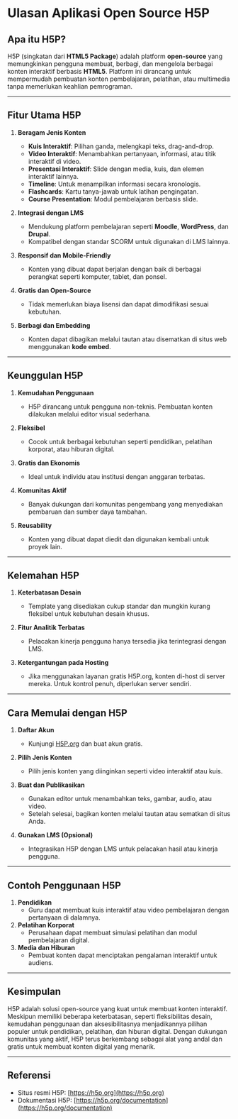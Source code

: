 # Ulasan Aplikasi Open Source H5P

## **Apa itu H5P?**
H5P (singkatan dari **HTML5 Package**) adalah platform **open-source** yang memungkinkan pengguna membuat, berbagi, dan mengelola berbagai konten interaktif berbasis **HTML5**. Platform ini dirancang untuk mempermudah pembuatan konten pembelajaran, pelatihan, atau multimedia tanpa memerlukan keahlian pemrograman.

---

## **Fitur Utama H5P**
1. **Beragam Jenis Konten**
   - **Kuis Interaktif**: Pilihan ganda, melengkapi teks, drag-and-drop.
   - **Video Interaktif**: Menambahkan pertanyaan, informasi, atau titik interaktif di video.
   - **Presentasi Interaktif**: Slide dengan media, kuis, dan elemen interaktif lainnya.
   - **Timeline**: Untuk menampilkan informasi secara kronologis.
   - **Flashcards**: Kartu tanya-jawab untuk latihan pengingatan.
   - **Course Presentation**: Modul pembelajaran berbasis slide.

2. **Integrasi dengan LMS**
   - Mendukung platform pembelajaran seperti **Moodle**, **WordPress**, dan **Drupal**.
   - Kompatibel dengan standar SCORM untuk digunakan di LMS lainnya.

3. **Responsif dan Mobile-Friendly**
   - Konten yang dibuat dapat berjalan dengan baik di berbagai perangkat seperti komputer, tablet, dan ponsel.

4. **Gratis dan Open-Source**
   - Tidak memerlukan biaya lisensi dan dapat dimodifikasi sesuai kebutuhan.

5. **Berbagi dan Embedding**
   - Konten dapat dibagikan melalui tautan atau disematkan di situs web menggunakan **kode embed**.

---

## **Keunggulan H5P**
1. **Kemudahan Penggunaan**
   - H5P dirancang untuk pengguna non-teknis. Pembuatan konten dilakukan melalui editor visual sederhana.

2. **Fleksibel**
   - Cocok untuk berbagai kebutuhan seperti pendidikan, pelatihan korporat, atau hiburan digital.

3. **Gratis dan Ekonomis**
   - Ideal untuk individu atau institusi dengan anggaran terbatas.

4. **Komunitas Aktif**
   - Banyak dukungan dari komunitas pengembang yang menyediakan pembaruan dan sumber daya tambahan.

5. **Reusability**
   - Konten yang dibuat dapat diedit dan digunakan kembali untuk proyek lain.

---

## **Kelemahan H5P**
1. **Keterbatasan Desain**
   - Template yang disediakan cukup standar dan mungkin kurang fleksibel untuk kebutuhan desain khusus.

2. **Fitur Analitik Terbatas**
   - Pelacakan kinerja pengguna hanya tersedia jika terintegrasi dengan LMS.

3. **Ketergantungan pada Hosting**
   - Jika menggunakan layanan gratis H5P.org, konten di-host di server mereka. Untuk kontrol penuh, diperlukan server sendiri.

---

## **Cara Memulai dengan H5P**
1. **Daftar Akun**
   - Kunjungi [H5P.org](https://h5p.org/) dan buat akun gratis.

2. **Pilih Jenis Konten**
   - Pilih jenis konten yang diinginkan seperti video interaktif atau kuis.

3. **Buat dan Publikasikan**
   - Gunakan editor untuk menambahkan teks, gambar, audio, atau video.
   - Setelah selesai, bagikan konten melalui tautan atau sematkan di situs Anda.

4. **Gunakan LMS (Opsional)**
   - Integrasikan H5P dengan LMS untuk pelacakan hasil atau kinerja pengguna.

---

## **Contoh Penggunaan H5P**
1. **Pendidikan**
   - Guru dapat membuat kuis interaktif atau video pembelajaran dengan pertanyaan di dalamnya.
2. **Pelatihan Korporat**
   - Perusahaan dapat membuat simulasi pelatihan dan modul pembelajaran digital.
3. **Media dan Hiburan**
   - Pembuat konten dapat menciptakan pengalaman interaktif untuk audiens.

---

## **Kesimpulan**
H5P adalah solusi open-source yang kuat untuk membuat konten interaktif. Meskipun memiliki beberapa keterbatasan, seperti fleksibilitas desain, kemudahan penggunaan dan aksesibilitasnya menjadikannya pilihan populer untuk pendidikan, pelatihan, dan hiburan digital. Dengan dukungan komunitas yang aktif, H5P terus berkembang sebagai alat yang andal dan gratis untuk membuat konten digital yang menarik.

---

## **Referensi**
- Situs resmi H5P: [https://h5p.org](https://h5p.org)
- Dokumentasi H5P: [https://h5p.org/documentation](https://h5p.org/documentation)

